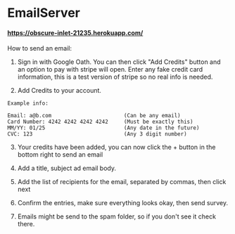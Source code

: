 # EmailServer

#### https://obscure-inlet-21235.herokuapp.com/


How to send an email:
1. Sign in with Google Oath. You can then click "Add Credits" button and an option to pay with stripe will open. Enter any fake credit card information, this is a test version of stripe so no real info is needed.

2. Add Credits to your account.

```
Example info:

Email: a@b.com                       (Can be any email)
Card Number: 4242 4242 4242 4242     (Must be exactly this)
MM/YY: 01/25                         (Any date in the future)
CVC: 123                             (Any 3 digit number)

```

3. Your credits have been added, you can now click the + button in the bottom right to send an email

4. Add a title, subject ad email body.

5. Add the list of recipients for the email, separated by commas, then click next

6. Confirm the entries, make sure everything looks okay, then send survey.

7.  Emails might be send to the spam folder, so if you don't see it check there. 







